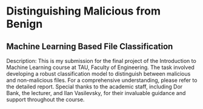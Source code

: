 # Distinguishing Malicious from Benign
## Machine Learning Based File Classification

Description:
This is my submission for the final project of the Introduction to Machine Learning course at TAU, Faculty of Engineering. The task involved developing a robust classification model to distinguish between malicious and non-malicious files. For a comprehensive understanding, please refer to the detailed report. Special thanks to the academic staff, including Dor Bank, the lecturer, and Ilan Vasilevsky, for their invaluable guidance and support throughout the course.


